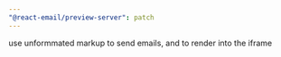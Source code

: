 ```yaml
---
"@react-email/preview-server": patch
---
```


use unformmated markup to send emails, and to render into the iframe
